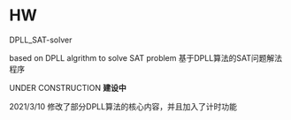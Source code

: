 # HW
DPLL_SAT-solver

based on DPLL algrithm to solve SAT problem
基于DPLL算法的SAT问题解法程序

UNDER CONSTRUCTION
**建设中**

2021/3/10 修改了部分DPLL算法的核心内容，并且加入了计时功能 
